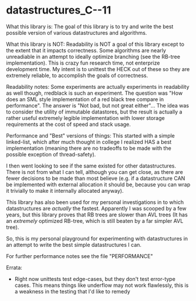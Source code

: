 datastructures_C--11
====================

What this library is:
The goal of this library is to try and write the best possible version of
various datastructures and algorithms.

What this library is NOT:
Readability is NOT a goal of this library except to the extent that it impacts
correctness. Some algorithms are nearly unreadiable in an attempt to ideally
optimize branching (see the RB-tree implementation). This is crazy fun research
time, not enterprize development time. My intent is to unittest the HECK out of
these so they are extremely reliable, to accomplish the goals of correctness.

Readability notes:
Some experiments are actually experiments in readability as well though,
rredblack is such an experiment. The question was "How does an SML style 
implementation of a red black tree compare in performance". The answer is 
"Not bad, but not great either"... The idea was to consider the utility of
immutable datastores, but the result is actually a rather useful extremely
legible implementation with lower storage requirements at the cost of speed
and stack usage.

Performance and "Best" versions of things:
This started with a simple linked-list, which after much thought in college I
realized HAS a best implementation (meaning there are no tradeoffs to be made
with the possible exception of thread-safety). 

I then went looking to see if the same existed for other datastructures. There
is not from what I can tell, although you can get close, as there are fewer
decisions to be made than most believe (e.g. if a datastructure CAN be 
implemented with external allocation it should be, because you can wrap it 
trivially to make it internally allocated anyway). 

This library has also been used for my personal investigations in to which
datastructures are *actually* the fastest. Apparently I was scooped by a few 
years, but this library proves that RB trees are slower than AVL trees (It has 
an *extremely* optimized RB-tree, which is still beaten by a far simpler AVL tree).

So, this is my personal playground for experimenting with datastructures in an
attempt to write the best simple datastructures I can. 

For further performance notes see the file "PERFORMANCE"

Errata:
- Right now unittests test edge-cases, but they don't test error-type cases.
  This means things like underflow may not work flawlessly, this is a weakness
  in the testing that I'd like to remedy
